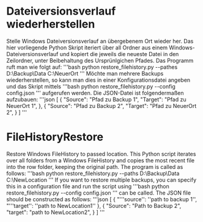# Dateiversionsverlauf wiederherstellen
Stelle Windows Dateiversionsverlauf an übergebenem Ort wieder her.
Das hier vorliegende Python Skript iteriert über all Ordner aus einem Windows-Dateiversionsverlauf und kopiert die jeweils die neueste Datei 
in den Zeilordner, unter Beibehaltung des Ursprünlgichen Pfades.
Das Programm ruft man wie folgt auf:
'''bash
python restore_filehistory.py --pathes D:\Backup\Data C:\NeuerOrt
'''
Möchte man mehrere Backups wiederherstellen, so kann man dies in einer Konfigurationsdatei angeben und das Skript mittels
'''bash
python restore_filehistory.py --config config.json
'''
aufgerufen werden. Die JSON-Datei ist folgendermaßen aufzubauen:
'''json
[
    {
        "Source": "Pfad zu Backup 1",
        "Target": "Pfad zu NeuerOrt 1",
    },
    {
        "Source": "Pfad zu Backup 2",
        "Target": "Pfad zu NeuerOrt 2",
    }
]
'''

# FileHistoryRestore
Restore Windows FileHistory to passed location.
This Python script iterates over all folders from a Windows FileHistory and copies the most recent file 
into the row folder, keeping the original path.
The program is called as follows:
'''bash
python restore_filehistory.py --paths D:\Backup\Data C:\NewLocation
'''
If you want to restore multiple backups, you can specify this in a configuration file and run the script using
'''bash
python restore_filehistory.py --config config.json
'''
can be called. The JSON file should be constructed as follows:
'''json
[
    {
        "'''source'': ''path to backup 1'',
        "'''target'': ''path to NewLocation1''
    },
    {
        "Source": "Path to Backup 2",
        "target": "path to NewLocation2",
    }
]
'''
